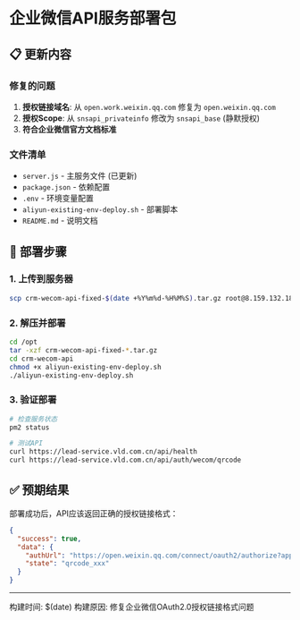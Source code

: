 # 企业微信API服务部署包

## 📋 更新内容

### 修复的问题
1. **授权链接域名**: 从 `open.work.weixin.qq.com` 修复为 `open.weixin.qq.com`
2. **授权Scope**: 从 `snsapi_privateinfo` 修改为 `snsapi_base` (静默授权)
3. **符合企业微信官方文档标准**

### 文件清单
- `server.js` - 主服务文件 (已更新)
- `package.json` - 依赖配置
- `.env` - 环境变量配置
- `aliyun-existing-env-deploy.sh` - 部署脚本
- `README.md` - 说明文档

## 🚀 部署步骤

### 1. 上传到服务器
```bash
scp crm-wecom-api-fixed-$(date +%Y%m%d-%H%M%S).tar.gz root@8.159.132.181:/opt/
```

### 2. 解压并部署
```bash
cd /opt
tar -xzf crm-wecom-api-fixed-*.tar.gz
cd crm-wecom-api
chmod +x aliyun-existing-env-deploy.sh
./aliyun-existing-env-deploy.sh
```

### 3. 验证部署
```bash
# 检查服务状态
pm2 status

# 测试API
curl https://lead-service.vld.com.cn/api/health
curl https://lead-service.vld.com.cn/api/auth/wecom/qrcode
```

## ✅ 预期结果

部署成功后，API应该返回正确的授权链接格式：
```json
{
  "success": true,
  "data": {
    "authUrl": "https://open.weixin.qq.com/connect/oauth2/authorize?appid=ww68a125fce698cb59&redirect_uri=https%3A%2F%2Flead-service.vld.com.cn%2Fauth%2Fwecom%2Fcallback&response_type=code&scope=snsapi_base&state=qrcode_xxx&agentid=1000002#wechat_redirect",
    "state": "qrcode_xxx"
  }
}
```

---
构建时间: $(date)
构建原因: 修复企业微信OAuth2.0授权链接格式问题
